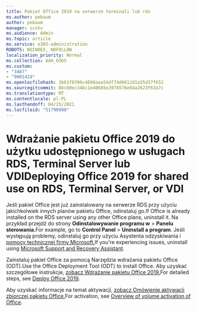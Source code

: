 ```yaml
---
title: Pakiet Office 2019 na serwerze terminali lub rds
ms.author: pebaum
author: pebaum
manager: scotv
ms.audience: Admin
ms.topic: article
ms.service: o365-administration
ROBOTS: NOINDEX, NOFOLLOW
localization_priority: Normal
ms.collection: Adm_O365
ms.custom:
- "3487"
- "9001419"
ms.openlocfilehash: 3b61f0396c4698aaa54df74d6612d1a35d37f652
ms.sourcegitcommit: 8bc60ec34bc1e40685e3976576e04a2623f63a7c
ms.translationtype: MT
ms.contentlocale: pl-PL
ms.lasthandoff: 04/15/2021
ms.locfileid: "51790990"
---
```

# <a name="deploying-office-2019-for-shared-use-on-rds-terminal-server-or-vdi"></a><span data-ttu-id="d7219-102">Wdrażanie pakietu Office 2019 do użytku udostępnionego w usługach RDS, Terminal Server lub VDI</span><span class="sxs-lookup"><span data-stu-id="d7219-102">Deploying Office 2019 for shared use on RDS, Terminal Server, or VDI</span></span>

<span data-ttu-id="d7219-103">Jeśli pakiet Office jest już zainstalowany na serwerze RDS przy użyciu jakichkolwiek innych planów pakietu Office, odinstaluj go.</span><span class="sxs-lookup"><span data-stu-id="d7219-103">If Office is already installed on the RDS server using any other Office plans, uninstall it.</span></span> <span data-ttu-id="d7219-104">Na przykład przejdź do strony **Odinstalowywanie programu w**  >  **Panelu sterowania.**</span><span class="sxs-lookup"><span data-stu-id="d7219-104">For example, go to **Control Panel** > **Uninstall a program**.</span></span> <span data-ttu-id="d7219-105">Jeśli występują problemy, odinstaluj go przy użyciu Asystenta odzyskiwania i [pomocy technicznej firmy Microsoft.](https://aka.ms/SARA-OfficeUninstall-Alchemy)</span><span class="sxs-lookup"><span data-stu-id="d7219-105">If you're experiencing issues, uninstall using [Microsoft Support and Recovery Assistant](https://aka.ms/SARA-OfficeUninstall-Alchemy).</span></span> 

<span data-ttu-id="d7219-106">Zainstaluj pakiet Office za pomocą Narzędzia wdrażania pakietu Office (ODT).</span><span class="sxs-lookup"><span data-stu-id="d7219-106">Use the Office Deployment Tool (ODT) to install Office.</span></span> <span data-ttu-id="d7219-107">Aby uzyskać szczegółowe instrukcje, [zobacz Wdrażanie pakietu Office 2019.](https://docs.microsoft.com/deployoffice/office2019/deploy)</span><span class="sxs-lookup"><span data-stu-id="d7219-107">For detailed steps, see [Deploy Office 2019](https://docs.microsoft.com/deployoffice/office2019/deploy).</span></span>

<span data-ttu-id="d7219-108">Aby uzyskać informacje na temat aktywacji, [zobacz Omówienie aktywacji zbiorczej pakietu Office.](https://docs.microsoft.com/deployoffice/vlactivation/plan-volume-activation-of-office)</span><span class="sxs-lookup"><span data-stu-id="d7219-108">For activation, see [Overview of volume activation of Office](https://docs.microsoft.com/deployoffice/vlactivation/plan-volume-activation-of-office).</span></span>